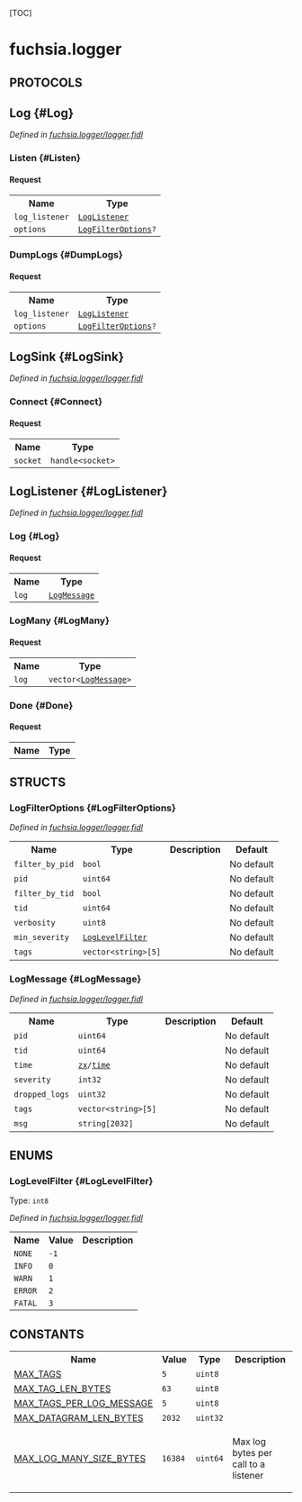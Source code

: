 [TOC]

# fuchsia.logger


## **PROTOCOLS**

## Log {#Log}
*Defined in [fuchsia.logger/logger.fidl](https://fuchsia.googlesource.com/fuchsia/+/master/zircon/system/fidl/fuchsia-logger/logger.fidl#70)*


### Listen {#Listen}


#### Request
<table>
    <tr><th>Name</th><th>Type</th></tr>
    <tr>
            <td><code>log_listener</code></td>
            <td>
                <code><a class='link' href='#LogListener'>LogListener</a></code>
            </td>
        </tr><tr>
            <td><code>options</code></td>
            <td>
                <code><a class='link' href='#LogFilterOptions'>LogFilterOptions</a>?</code>
            </td>
        </tr></table>



### DumpLogs {#DumpLogs}


#### Request
<table>
    <tr><th>Name</th><th>Type</th></tr>
    <tr>
            <td><code>log_listener</code></td>
            <td>
                <code><a class='link' href='#LogListener'>LogListener</a></code>
            </td>
        </tr><tr>
            <td><code>options</code></td>
            <td>
                <code><a class='link' href='#LogFilterOptions'>LogFilterOptions</a>?</code>
            </td>
        </tr></table>



## LogSink {#LogSink}
*Defined in [fuchsia.logger/logger.fidl](https://fuchsia.googlesource.com/fuchsia/+/master/zircon/system/fidl/fuchsia-logger/logger.fidl#83)*


### Connect {#Connect}


#### Request
<table>
    <tr><th>Name</th><th>Type</th></tr>
    <tr>
            <td><code>socket</code></td>
            <td>
                <code>handle&lt;socket&gt;</code>
            </td>
        </tr></table>



## LogListener {#LogListener}
*Defined in [fuchsia.logger/logger.fidl](https://fuchsia.googlesource.com/fuchsia/+/master/zircon/system/fidl/fuchsia-logger/logger.fidl#91)*


### Log {#Log}


#### Request
<table>
    <tr><th>Name</th><th>Type</th></tr>
    <tr>
            <td><code>log</code></td>
            <td>
                <code><a class='link' href='#LogMessage'>LogMessage</a></code>
            </td>
        </tr></table>



### LogMany {#LogMany}


#### Request
<table>
    <tr><th>Name</th><th>Type</th></tr>
    <tr>
            <td><code>log</code></td>
            <td>
                <code>vector&lt;<a class='link' href='#LogMessage'>LogMessage</a>&gt;</code>
            </td>
        </tr></table>



### Done {#Done}


#### Request
<table>
    <tr><th>Name</th><th>Type</th></tr>
    </table>





## **STRUCTS**

### LogFilterOptions {#LogFilterOptions}
*Defined in [fuchsia.logger/logger.fidl](https://fuchsia.googlesource.com/fuchsia/+/master/zircon/system/fidl/fuchsia-logger/logger.fidl#23)*





<table>
    <tr><th>Name</th><th>Type</th><th>Description</th><th>Default</th></tr><tr>
            <td><code>filter_by_pid</code></td>
            <td>
                <code>bool</code>
            </td>
            <td></td>
            <td>No default</td>
        </tr><tr>
            <td><code>pid</code></td>
            <td>
                <code>uint64</code>
            </td>
            <td></td>
            <td>No default</td>
        </tr><tr>
            <td><code>filter_by_tid</code></td>
            <td>
                <code>bool</code>
            </td>
            <td></td>
            <td>No default</td>
        </tr><tr>
            <td><code>tid</code></td>
            <td>
                <code>uint64</code>
            </td>
            <td></td>
            <td>No default</td>
        </tr><tr>
            <td><code>verbosity</code></td>
            <td>
                <code>uint8</code>
            </td>
            <td></td>
            <td>No default</td>
        </tr><tr>
            <td><code>min_severity</code></td>
            <td>
                <code><a class='link' href='#LogLevelFilter'>LogLevelFilter</a></code>
            </td>
            <td></td>
            <td>No default</td>
        </tr><tr>
            <td><code>tags</code></td>
            <td>
                <code>vector&lt;string&gt;[5]</code>
            </td>
            <td></td>
            <td>No default</td>
        </tr>
</table>

### LogMessage {#LogMessage}
*Defined in [fuchsia.logger/logger.fidl](https://fuchsia.googlesource.com/fuchsia/+/master/zircon/system/fidl/fuchsia-logger/logger.fidl#52)*





<table>
    <tr><th>Name</th><th>Type</th><th>Description</th><th>Default</th></tr><tr>
            <td><code>pid</code></td>
            <td>
                <code>uint64</code>
            </td>
            <td></td>
            <td>No default</td>
        </tr><tr>
            <td><code>tid</code></td>
            <td>
                <code>uint64</code>
            </td>
            <td></td>
            <td>No default</td>
        </tr><tr>
            <td><code>time</code></td>
            <td>
                <code><a class='link' href='../zx/'>zx</a>/<a class='link' href='../zx/#time'>time</a></code>
            </td>
            <td></td>
            <td>No default</td>
        </tr><tr>
            <td><code>severity</code></td>
            <td>
                <code>int32</code>
            </td>
            <td></td>
            <td>No default</td>
        </tr><tr>
            <td><code>dropped_logs</code></td>
            <td>
                <code>uint32</code>
            </td>
            <td></td>
            <td>No default</td>
        </tr><tr>
            <td><code>tags</code></td>
            <td>
                <code>vector&lt;string&gt;[5]</code>
            </td>
            <td></td>
            <td>No default</td>
        </tr><tr>
            <td><code>msg</code></td>
            <td>
                <code>string[2032]</code>
            </td>
            <td></td>
            <td>No default</td>
        </tr>
</table>



## **ENUMS**

### LogLevelFilter {#LogLevelFilter}
Type: <code>int8</code>

*Defined in [fuchsia.logger/logger.fidl](https://fuchsia.googlesource.com/fuchsia/+/master/zircon/system/fidl/fuchsia-logger/logger.fidl#9)*



<table>
    <tr><th>Name</th><th>Value</th><th>Description</th></tr><tr>
            <td><code>NONE</code></td>
            <td><code>-1</code></td>
            <td></td>
        </tr><tr>
            <td><code>INFO</code></td>
            <td><code>0</code></td>
            <td></td>
        </tr><tr>
            <td><code>WARN</code></td>
            <td><code>1</code></td>
            <td></td>
        </tr><tr>
            <td><code>ERROR</code></td>
            <td><code>2</code></td>
            <td></td>
        </tr><tr>
            <td><code>FATAL</code></td>
            <td><code>3</code></td>
            <td></td>
        </tr></table>











## **CONSTANTS**

<table>
    <tr><th>Name</th><th>Value</th><th>Type</th><th>Description</th></tr><tr id="MAX_TAGS">
            <td><a href="https://fuchsia.googlesource.com/fuchsia/+/master/zircon/system/fidl/fuchsia-logger/logger.fidl#18">MAX_TAGS</a></td>
            <td>
                    <code>5</code>
                </td>
                <td><code>uint8</code></td>
            <td></td>
        </tr>
    <tr id="MAX_TAG_LEN_BYTES">
            <td><a href="https://fuchsia.googlesource.com/fuchsia/+/master/zircon/system/fidl/fuchsia-logger/logger.fidl#21">MAX_TAG_LEN_BYTES</a></td>
            <td>
                    <code>63</code>
                </td>
                <td><code>uint8</code></td>
            <td></td>
        </tr>
    <tr id="MAX_TAGS_PER_LOG_MESSAGE">
            <td><a href="https://fuchsia.googlesource.com/fuchsia/+/master/zircon/system/fidl/fuchsia-logger/logger.fidl#45">MAX_TAGS_PER_LOG_MESSAGE</a></td>
            <td>
                    <code>5</code>
                </td>
                <td><code>uint8</code></td>
            <td></td>
        </tr>
    <tr id="MAX_DATAGRAM_LEN_BYTES">
            <td><a href="https://fuchsia.googlesource.com/fuchsia/+/master/zircon/system/fidl/fuchsia-logger/logger.fidl#50">MAX_DATAGRAM_LEN_BYTES</a></td>
            <td>
                    <code>2032</code>
                </td>
                <td><code>uint32</code></td>
            <td></td>
        </tr>
    <tr id="MAX_LOG_MANY_SIZE_BYTES">
            <td><a href="https://fuchsia.googlesource.com/fuchsia/+/master/zircon/system/fidl/fuchsia-logger/logger.fidl#89">MAX_LOG_MANY_SIZE_BYTES</a></td>
            <td>
                    <code>16384</code>
                </td>
                <td><code>uint64</code></td>
            <td><p>Max log bytes per call to a listener</p>
</td>
        </tr>
    
</table>



